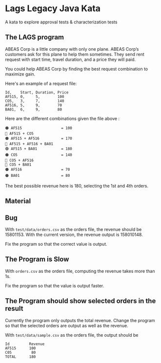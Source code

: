 # Lags Legacy Java Kata

A kata to explore approval tests & characterization tests

## The LAGS program

ABEAS Corp is a little company with only one plane. ABEAS Corp’s customers ask for this plane to help them sometimes. They send rent request with start time, travel duration, and a price they will paid.

You could help ABEAS Corp by finding the best request combination to maximize gain.

Here's an example of a request file:
```
Id,    Start, Duration, Price
AF515, 0,     5,        100
CO5,   3,     7,        140
AF516, 5,     9,        70
BA01,  6,     9,        80
```
Here are the different combinations given the file above :
```
🟠 AF515                  = 100
🔴 AF515 + CO5
🟠 AF515 + AF516          = 170
🔴 AF515 + AF516 + BA01
🟢 AF515 + BA01           = 180
🟠 CO5                    = 140
🔴 CO5 + AF516
🔴 CO5 + BA01
🟠 AF516                  = 70
🟠 BA01                   = 80
```
The best possible revenue here is 180, selecting the 1st and 4th orders.

## Material

## Bug

With `test/data/orders.csv` as the orders file, the revenue should be 15801153.
With the current version, the revenue output is 158010148.

Fix the program so that the correct value is output.

## The Program is Slow

With `orders.csv` as the orders file, computing the revenue takes more than 1s.

Fix the program so that the value is output faster.

## The Program should show selected orders in the result

Currently the program only outputs the total revenue.
Change the program so that the selected orders are output as well as the revenue.

With `test/data/sample.csv` as the orders file, the output should be
```
Id         Revenue
AF515      100
C05         80
TOTAL      180
```



